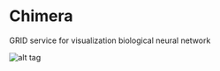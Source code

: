 Chimera
=======

GRID service for visualization biological neural network

![alt tag](https://vk.com/doc20380481_283940486?hash=10b864a4dc26f04852&dl=6851bae1f6f56882c0)
